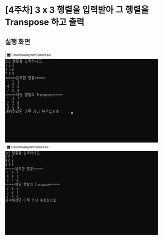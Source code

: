 # [4주차] 3 x 3 행렬을 입력받아 그 행렬을 Transpose 하고 출력



## 실행 화면

<img src="/Images/week04_result1.png" width="600" height="300" />

<img src="/Images/week04_result2.png" width="600" height="300" />

